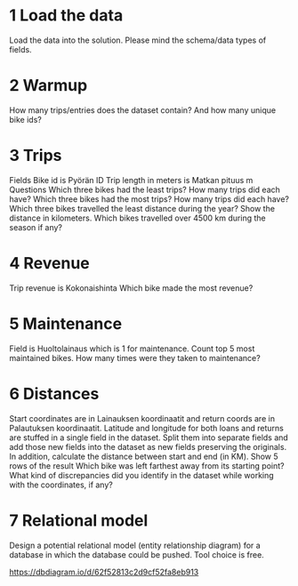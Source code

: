 # 1 Load the data 
Load the data into the solution. Please mind the schema/data types of fields. 

# 2 Warmup 
How many trips/entries does the dataset contain? 
And how many unique bike ids? 

# 3 Trips 
Fields 
Bike id is Pyörän ID 
Trip length in meters is Matkan pituus m 
Questions 
Which three bikes had the least trips? How many trips did each have? Which three bikes had the most trips? How many trips did each have? Which three bikes travelled the least distance during the year? Show the distance in kilometers. 
Which bikes travelled over 4500 km during the season if any? 

# 4 Revenue
Trip revenue is Kokonaishinta 
Which bike made the most revenue? 

# 5 Maintenance 
Field is Huoltolainaus which is 1 for maintenance. 
Count top 5 most maintained bikes. How many times were they taken to maintenance? 

# 6 Distances 
Start coordinates are in Lainauksen koordinaatit and return coords are in Palautuksen koordinaatit. 
Latitude and longitude for both loans and returns are stuffed in a single field in the dataset. Split them into separate fields and add those new fields into the dataset as new fields preserving the originals. In addition, calculate the distance between start and end (in KM). 
Show 5 rows of the result 
Which bike was left farthest away from its starting point? 
What kind of discrepancies did you identify in the dataset while working with the coordinates, if any? 

# 7 Relational model 
Design a potential relational model (entity relationship diagram) for a database in which the database could be pushed. Tool choice is free.

https://dbdiagram.io/d/62f52813c2d9cf52fa8eb913
